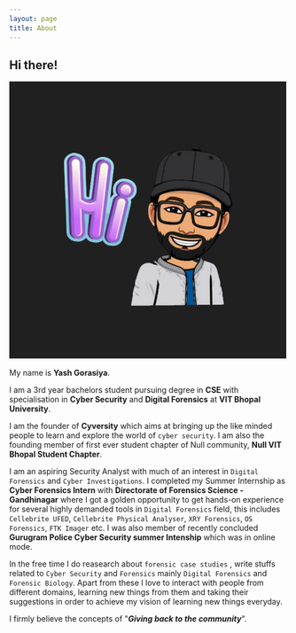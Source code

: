 ```yaml
---
layout: page
title: About
---
```


## Hi there!

![](/assets/about3.png)

My name is **Yash Gorasiya**.

I am a 3rd year bachelors student pursuing degree in **CSE** with specialisation in **Cyber Security** and **Digital Forensics** at **VIT Bhopal University**.

I am the founder of **Cyversity** which aims at bringing up the like minded people to learn and explore the world of `cyber security`. I am also the founding member of first ever student chapter of Null community, **Null VIT Bhopal Student Chapter**. 

I am an aspiring Security Analyst with much of an interest in `Digital Forensics` and `Cyber Investigations`. I completed my Summer Internship as **Cyber Forensics Intern** with **Directorate of Forensics Science - Gandhinagar** where I got a golden opportunity to get hands-on experience for several highly demanded tools in `Digital Forensics` field, this includes `Cellebrite UFED`, `Cellebrite Physical Analyser`, `XRY Forensics`, `OS Forensics`, `FTK Imager` etc. I was also member of recently concluded **Gurugram Police Cyber Security summer Intenship** which was in online mode.

In the free time I do reasearch about `forensic case studies` , write stuffs related to `Cyber Security` and `Forensics` mainly `Digital Forensics` and `Forensic Biology`. Apart from these I love to interact with people from different domains, learning new things from them and taking their suggestions in order to achieve my vision of learning new things everyday.

I firmly believe the concepts of "**_Giving back to the community_**". 
